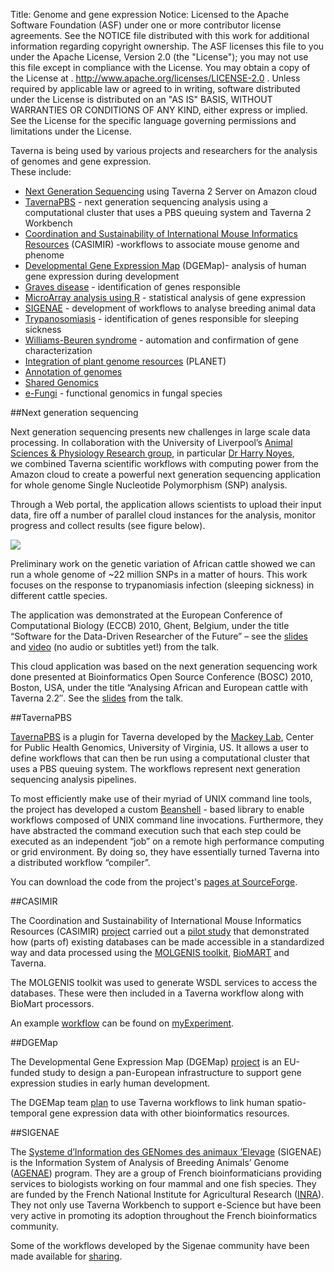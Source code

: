 Title:     Genome and gene expression
Notice:    Licensed to the Apache Software Foundation (ASF) under one
           or more contributor license agreements.  See the NOTICE file
           distributed with this work for additional information
           regarding copyright ownership.  The ASF licenses this file
           to you under the Apache License, Version 2.0 (the
           "License"); you may not use this file except in compliance
           with the License.  You may obtain a copy of the License at
           .
             http://www.apache.org/licenses/LICENSE-2.0
           .
           Unless required by applicable law or agreed to in writing,
           software distributed under the License is distributed on an
           "AS IS" BASIS, WITHOUT WARRANTIES OR CONDITIONS OF ANY
           KIND, either express or implied.  See the License for the
           specific language governing permissions and limitations
           under the License.

Taverna is being used by various projects and researchers for the analysis of genomes and gene expression.  
These include:

 - [Next Generation Sequencing](#next-generation-sequencing) using Taverna 2 Server on Amazon cloud
 - [TavernaPBS](#tavernapbs) - next generation sequencing analysis using a computational cluster that
       uses a PBS queuing system and Taverna 2 Workbench
 - [Coordination and Sustainability of International Mouse Informatics Resources](#casimir)
      (CASIMIR) -workflows to associate mouse genome and phenome
 - [Developmental Gene Expression Map](#dgemap) (DGEMap)- analysis of human gene expression during development
 - [Graves disease](/introduction/taverna-in-use/disease-research#graves-disease) - identification of genes responsible
 - [MicroArray analysis using R](/introduction/taverna-in-use/bioinformatics#gene-expression-from-microarray) -
       statistical analysis of gene expression
 - [SIGENAE](#sigenae) - development of workflows to analyse breeding animal data
 - [Trypanosomiasis](/introduction/taverna-in-use/disease-research#trypanosomiasis) -
      identification of genes responsible for sleeping sickness
 - [Williams-Beuren syndrome](/introduction/taverna-in-use/disease-research#williams-beuren-syndrome) -
      automation and confirmation of gene characterization
 - [Integration of plant genome resources](/introduction/taverna-in-use/bioinformatics#planet) (PLANET)
 - [Annotation of genomes](/introduction/taverna-in-use/annotation#annotation-of-genomes)
 - [Shared Genomics](/introduction/related-projects#shared-genomics)
 - [e-Fungi](http://www.cs.man.ac.uk/~cornell/eFungi/) - functional genomics in fungal species

<a name="next-generation-sequencing"></a>
##Next generation sequencing

Next generation sequencing presents new challenges in large scale data processing.
In collaboration with the University of Liverpool’s
   [Animal Sciences & Physiology Research group](http://www.liv.ac.uk/infection-and-global-health/research/animal-health-and-welfare/),
   in particular [Dr Harry Noyes](http://www.liv.ac.uk/integrative-biology/staff/harry-noyes/),  
   we combined Taverna scientific workflows with computing power from the Amazon cloud to create
   a powerful next generation sequencing application for whole genome Single Nucleotide Polymorphism (SNP) analysis.

Through a Web portal, the application allows scientists to upload  their input data,
   fire off a number of parallel cloud instances for the  analysis,
   monitor progress and collect results (see figure below).

![](/img/NextGenSequencing-Figure.png)

Preliminary work on the genetic variation of African cattle showed we can run a whole genome of ~22 million SNPs
   in a matter of hours.
This work focuses on the response to trypanomiasis infection (sleeping sickness) in different cattle species.

The application was demonstrated at the European Conference of Computational Biology (ECCB) 2010, Ghent, Belgium,
   under the title “Software for the Data-Driven Researcher of the Future” – see the
   [slides](http://www.mygrid.org.uk/files/presentations/ECCB_Tech_Talk.ppt) and
   [video](http://www.youtube.com/watch?v=eR_iPWNYb48) (no audio or subtitles yet!) from the talk.

This cloud application was based on the next generation sequencing work done presented at
   Bioinformatics Open Source Conference (BOSC) 2010, Boston, USA, under the title
    “Analysing African and European cattle with Taverna 2.2″.
   See the [slides](http://www.mygrid.org.uk/files/presentations/BOSC2010.ppt) from the talk.

<a name="tavernapbs"></a>
##TavernaPBS

[TavernaPBS](http://obx.cphg.virginia.edu/mackey/?page_id=1348)
    is a plugin for Taverna developed by the
    [Mackey Lab](http://obx.cphg.virginia.edu/mackey/),
    Center for Public Health Genomics, University of Virginia, US.
It allows a user to define workflows that can then be run using a computational cluster that uses a PBS queuing system.
The workflows represent next generation sequencing analysis pipelines.

To most efficiently make use of their myriad of UNIX command line tools, the project has developed a custom
   [Beanshell](/documentation/glossary#beanshell) -
   based library to enable workflows composed of UNIX command line invocations.  Furthermore, they have abstracted     the command execution such that each step could be executed as an     independent &#8220;job&#8221; on a remote high performance computing or grid     environment.  By doing so, they have essentially turned Taverna into a     distributed workflow &#8220;compiler&#8221;.

You can download the code from the project's
   [pages at SourceForge](http://sourceforge.net/projects/tavernapbs/).

<a name="casimir"></a>
##CASIMIR

The Coordination and Sustainability of International Mouse Informatics Resources (CASIMIR)
   [project](http://www.casimir.org.uk/) carried out a
   [pilot study](http://www.casimir.org.uk/fullstory.php?storyid=50)
   that demonstrated how (parts of) existing databases can be made accessible in a standardized way and
   data processed using the
   [MOLGENIS toolkit](http://molgenis.sourceforge.net/),
   [BioMART](http://www.biomart.org/) and Taverna.

The MOLGENIS toolkit was used to generate WSDL services to access the databases.
These were then included in a Taverna workflow along with BioMart processors.

An example [workflow](http://www.myexperiment.org/workflows/126) can be found on
   [myExperiment](http://www.myexperiment.org).

<a name="dgemap"></a>
##DGEMap

The Developmental Gene Expression Map (DGEMap)
   [project](http://www.dgemap.org/)
   is an EU-funded study to design a pan-European infrastructure to support gene expression studies in early human development.

The DGEMap team [plan](http://www.inf.ed.ac.uk/research/ICTreviewEPSRC20061207/posters/HumanDev.pdf)
   to use Taverna workflows to link human spatio-temporal gene expression data with other bioinformatics resources.

<a name="sigenae"></a>
##SIGENAE

The [Systeme d’Information des GENomes des animaux ’Elevage](http://www.sigenae.org/)
   (SIGENAE) is the Information System of Analysis of Breeding Animals’ Genome
   ([AGENAE](http://www.inra.fr/agenae/)) program.
They are a group of French bioinformaticians providing services to biologists working on four mammal and one fish species.
They are funded by the French National Institute for Agricultural Research
   ([INRA](http://www.international.inra.fr/)).  
They not only use Taverna Workbench to support e-Science
   but have been very active in promoting its adoption throughout the French bioinformatics community.

Some of the workflows developed by the Sigenae community have been made available for
   [sharing](http://www.sigenae.org/index.php?id=84#408).
